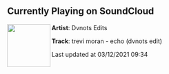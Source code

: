 ## Currently Playing on SoundCloud

[<img align="left" width="100" src="https://i1.sndcdn.com/artworks-q1IuOllcCBbK6x5q-vQfUdg-t500x500.jpg">](https://soundcloud.com/dvnxcts/trevi-moran-echo-dvnots-edit)

**Artist**: Dvnots Edits 

**Track**: trevi moran - echo (dvnots edit)

Last updated at 03/12/2021 09:34
